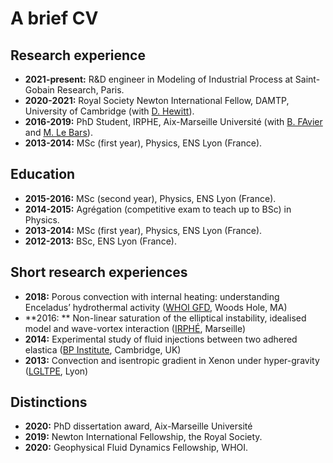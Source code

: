 # A brief CV

## Research experience

* **2021-present:** R&D engineer in Modeling of Industrial Process at Saint-Gobain Research, Paris.
* **2020-2021:** Royal Society Newton International Fellow, DAMTP, University of Cambridge (with [D. Hewitt](https://www.ucl.ac.uk/~ucahhew/)).
* **2016-2019:** PhD Student, IRPHE, Aix-Marseille Université (with [B. FAvier](https://sites.google.com/site/bfavierhome/home?authuser=0) and [M. Le Bars](https://sites.google.com/site/fludyco/home?authuser=0)).
* **2013-2014:** MSc (first year), Physics, ENS Lyon (France).


## Education

* **2015-2016:** MSc (second year), Physics, ENS Lyon (France).
* **2014-2015:** Agrégation (competitive exam to teach up to BSc) in Physics.
* **2013-2014:** MSc (first year), Physics, ENS Lyon (France).
* **2012-2013:** BSc, ENS Lyon (France).

## Short research experiences
* **2018:** Porous convection with internal heating: understanding Enceladus’ hydrothermal activity ([WHOI GFD](http://www.whoi.edu/gfd/), Woods Hole, MA)
* **2016: ** Non-linear saturation of the elliptical instability, idealised model and wave-vortex interaction ([IRPHÉ](https://www.irphe.fr/), Marseille)
* **2014:** Experimental study of fluid injections between two adhered elastica ([BP Institute](http://www.bpi.cam.ac.uk/), Cambridge, UK)
* **2013:** Convection and isentropic gradient in Xenon under hyper-gravity ([LGLTPE](http://lgltpe.ens-lyon.fr/), Lyon)

## Distinctions
* **2020:** PhD dissertation award, Aix-Marseille Université
* **2019:** Newton International Fellowship, the Royal Society. 
* **2020:** Geophysical Fluid Dynamics Fellowship, WHOI. 

